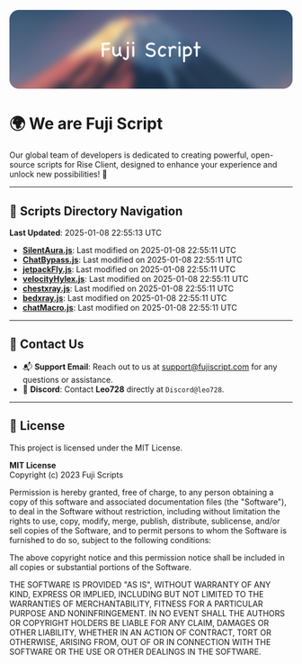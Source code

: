 ![Banner](.github/b.webp)

# 🌍 **We are Fuji Script**

Our global team of developers is dedicated to creating powerful, open-source scripts for Rise Client, designed to enhance your experience and unlock new possibilities! 🌟

---
<!-- SCRIPTS_NAVIGATION_START -->
## 📂 **Scripts Directory Navigation**

**Last Updated**: 2025-01-08 22:55:13 UTC

- **[SilentAura.js](scripts/SilentAura.js)**: Last modified on 2025-01-08 22:55:11 UTC
- **[ChatBypass.js](scripts/ChatBypass.js)**: Last modified on 2025-01-08 22:55:11 UTC
- **[jetpackFly.js](scripts/jetpackFly.js)**: Last modified on 2025-01-08 22:55:11 UTC
- **[velocityHylex.js](scripts/velocityHylex.js)**: Last modified on 2025-01-08 22:55:11 UTC
- **[chestxray.js](scripts/chestxray.js)**: Last modified on 2025-01-08 22:55:11 UTC
- **[bedxray.js](scripts/bedxray.js)**: Last modified on 2025-01-08 22:55:11 UTC
- **[chatMacro.js](scripts/chatMacro.js)**: Last modified on 2025-01-08 22:55:11 UTC

<!-- SCRIPTS_NAVIGATION_END -->

---

## 💬 **Contact Us**  
- 📬 **Support Email**: Reach out to us at [support@fujiscript.com](mailto:support@fujiscript.com) for any questions or assistance.  
- 💬 **Discord**: Contact **Leo728** directly at `Discord@leo728`.

---

## 📜 **License**

This project is licensed under the MIT License.  

**MIT License**  
Copyright (c) 2023 Fuji Scripts  

Permission is hereby granted, free of charge, to any person obtaining a copy of this software and associated documentation files (the "Software"), to deal in the Software without restriction, including without limitation the rights to use, copy, modify, merge, publish, distribute, sublicense, and/or sell copies of the Software, and to permit persons to whom the Software is furnished to do so, subject to the following conditions:  

The above copyright notice and this permission notice shall be included in all copies or substantial portions of the Software.  

THE SOFTWARE IS PROVIDED "AS IS", WITHOUT WARRANTY OF ANY KIND, EXPRESS OR IMPLIED, INCLUDING BUT NOT LIMITED TO THE WARRANTIES OF MERCHANTABILITY, FITNESS FOR A PARTICULAR PURPOSE AND NONINFRINGEMENT. IN NO EVENT SHALL THE AUTHORS OR COPYRIGHT HOLDERS BE LIABLE FOR ANY CLAIM, DAMAGES OR OTHER LIABILITY, WHETHER IN AN ACTION OF CONTRACT, TORT OR OTHERWISE, ARISING FROM, OUT OF OR IN CONNECTION WITH THE SOFTWARE OR THE USE OR OTHER DEALINGS IN THE SOFTWARE.  
